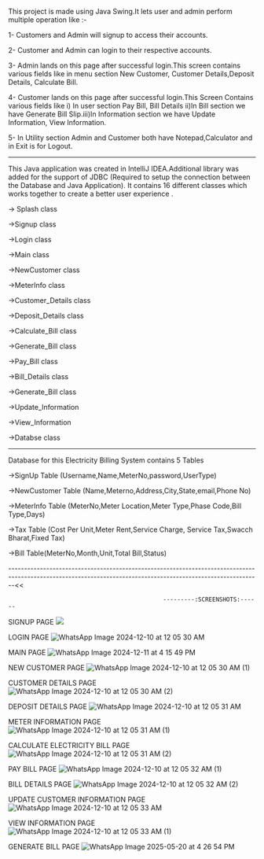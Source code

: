  This project is made using Java Swing.It lets user and admin perform multiple operation like :- 

1- Customers and Admin will signup to access their accounts.

2- Customer and Admin can login to their respective accounts.

3- Admin lands on this page after successful login.This screen contains various fields like in menu section New Customer, Customer Details,Deposit Details, Calculate Bill.

4- Customer lands on this page after successful login.This Screen Contains various fields like  i) In user section Pay Bill, Bill Details ii)In Bill section we have Generate Bill
Slip.iii)In Information section we have Update Information, View Information.

5- In Utility section Admin and Customer both have Notepad,Calculator and in Exit is for Logout.

----------------------------------------------------------------------------------------------------------------------------

This Java application was created in IntelliJ IDEA.Additional library was added for the support of JDBC (Required to setup the connection between the Database and Java Application). It contains 16 different classes which works together to create a better user experience .

-> Splash class

->Signup class

->Login class

->Main class

->NewCustomer class

->MeterInfo class

->Customer_Details class

->Deposit_Details class

->Calculate_Bill class

->Generate_Bill class

->Pay_Bill class

->Bill_Details class

->Generate_Bill class

->Update_Information

->View_Information

->Databse class

---------------------------------------------------------------------------------------------------------------------------------

Database for this Electricity Billing System contains 5 Tables

->SignUp Table (Username,Name,MeterNo,password,UserType)

->NewCustomer Table (Name,Meterno,Address,City,State,email,Phone No)

->MeterInfo Table (MeterNo,Meter Location,Meter Type,Phase Code,Bill Type,Days)

->Tax Table (Cost Per Unit,Meter Rent,Service Charge, Service Tax,Swacch Bharat,Fixed Tax)

->Bill Table(MeterNo,Month,Unit,Total Bill,Status)

--------------------------------------------------------------------------------------------------------------------------------------------------------------<<

                                                ---------:SCREENSHOTS:------

SIGNUP PAGE
![](https://github.com/user-attachments/assets/31218345-43cb-4553-8aeb-afbf24c98747)

LOGIN PAGE
![WhatsApp Image 2024-12-10 at 12 05 30 AM](https://github.com/user-attachments/assets/aa577783-567a-464b-9395-51ad3faab2d7)

MAIN PAGE
![WhatsApp Image 2024-12-11 at 4 15 49 PM](https://github.com/user-attachments/assets/eb4d317d-2901-476e-b5d2-5ae40fe7d1fa)

NEW CUSTOMER PAGE
![WhatsApp Image 2024-12-10 at 12 05 30 AM (1)](https://github.com/user-attachments/assets/50f0d503-b630-4145-9b01-88fdef44f722)

CUSTOMER DETAILS PAGE
![WhatsApp Image 2024-12-10 at 12 05 30 AM (2)](https://github.com/user-attachments/assets/fa5e2321-5d60-488f-ac7d-c9e6e83d7d73)

DEPOSIT DETAILS PAGE
![WhatsApp Image 2024-12-10 at 12 05 31 AM](https://github.com/user-attachments/assets/2497868b-7e71-485b-8a2c-d69fe9ce8a7a)

METER INFORMATION PAGE
![WhatsApp Image 2024-12-10 at 12 05 31 AM (1)](https://github.com/user-attachments/assets/4ea0bf78-b32d-4f14-b125-9a2e21f175fc)

CALCULATE ELECTRICITY BILL PAGE
![WhatsApp Image 2024-12-10 at 12 05 31 AM (2)](https://github.com/user-attachments/assets/9ec2f770-bed9-4ef2-953c-6888b1cbe71c)

PAY BILL PAGE
![WhatsApp Image 2024-12-10 at 12 05 32 AM (1)](https://github.com/user-attachments/assets/140530d9-3f5f-42b6-a25f-3b414820daff)

BILL DETAILS PAGE
![WhatsApp Image 2024-12-10 at 12 05 32 AM (2)](https://github.com/user-attachments/assets/560d6924-52bb-438c-8ce6-c8746aa66ea7)

UPDATE CUSTOMER INFORMATION PAGE
![WhatsApp Image 2024-12-10 at 12 05 33 AM](https://github.com/user-attachments/assets/5e2a0e80-1d8d-4eb8-9de3-f909b0e34ff4)

VIEW INFORMATION PAGE
![WhatsApp Image 2024-12-10 at 12 05 33 AM (1)](https://github.com/user-attachments/assets/85af9e73-122f-4650-920e-d70bd236df22)

GENERATE BILL PAGE
![WhatsApp Image 2025-05-20 at 4 26 54 PM](https://github.com/user-attachments/assets/c151483c-9ae6-47f2-95ae-556932800739)





